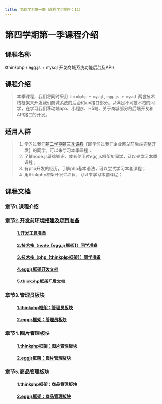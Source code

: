 ```yaml
---
title: 第四学期第一季（课程学习顺序：11） 
---
```


# 第四学期第一季课程介绍

## 课程名称
《thinkphp / egg.js + mysql 开发商城系统功能后台及API》

## 课程介绍
> 本季课程，我们将同时采用 `thinkphp + mysql`, `egg.js + mysql` 两套技术栈框架来开发我们商城系统的后台和api接口部分。以满足不同技术栈的同学，在学习我们移动端app、小程序、H5端，关于商城部分的后端开发和API接口的开发。

## 适用人群
> 1. 学习过我们<a href="https://study.163.com/course/courseMain.htm?courseId=1213780858&share=2&shareId=480000002289674" target="_blank" title="点击查看第二学期第三季课程">第二学期第三季课程</a>【即学习过我们企业网站前后端完整开发】的同学，可以来学习本季课程；<br/>
> 2. 了解node.js基础知识，或者使用过egg.js框架的同学，可以来学习本季课程；<br/>
> 3. 有php开发的经历，了解php基本语法，可以尝试学习本套课程；<br/>
> 4. 用thinkphp框架开发过项目，可以来学习本套课程；<br/>

## 课程文档
### 章节1.课程介绍 
### <a href="/fourthless/w-a/02开发前环境搭建" target="_blank" title="点击查看课程文档">章节2.开发前环境搭建及项目准备</a>
####  <a href="/fourthless/w-a/02开发前环境搭建.html#_1-开发工具准备" style="margin-left:40px;">1.开发工具准备</a>
####  <a href="/fourthless/w-a/02开发前环境搭建.html#_2-技术栈-node【egg-js框架】-同学准备" style="margin-left:40px;">2.技术栈（node【egg.js框架】）同学准备</a>
####  <a href="/fourthless/w-a/02开发前环境搭建.html#_3-技术栈-php【thinkphp框架】-同学准备" style="margin-left:40px;">3.技术栈（php【thinkphp框架】）同学准备</a>
####  <a href="/fourthless/w-a/eggjs框架开发文档.html" style="margin-left:40px;">4.eggjs框架开发文档</a>
####  <a href="/fourthless/w-a/thinkphp框架开发文档.html" style="margin-left:40px;">5.thinkphp框架开发文档</a>
### <a >章节3.管理员板块</a>
####  <a href="/fourthless/w-a/thinkphp框架开发文档.html#三、管理员板块" target="_blank" style="margin-left:40px;">1.thinkphp框架：管理员板块</a>
####  <a href="/fourthless/w-a/eggjs框架开发文档.html#一、管理员板块" target="_blank" style="margin-left:40px;">2.eggjs框架：管理员板块</a>
### <a >章节4.图片管理板块</a>
####  <a href="/fourthless/w-a/thinkphp框架开发文档.html#八、图片管理板块" target="_blank" style="margin-left:40px;">1.thinkphp框架：图片管理板块</a>
####  <a href="/fourthless/w-a/eggjs框架开发文档.html#二、图片管理板块" target="_blank" style="margin-left:40px;">2.eggjs框架：图片管理板块</a>
### <a >章节5.商品管理板块</a>
####  <a href="/fourthless/w-a/thinkphp框架开发文档.html#九、商品管理板块" target="_blank" style="margin-left:40px;">1.thinkphp框架：商品管理板块</a>
####  <a href="/fourthless/w-a/eggjs框架开发文档.html#三、商品管理板块" target="_blank" style="margin-left:40px;">2.eggjs框架：商品管理板块</a>
